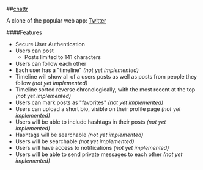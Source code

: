 ##[chattr](http:/www.the-chattr.com)

A clone of the popular web app: [Twitter](http://www.twitter.com)

####Features
* Secure User Authentication
* Users can post
  * Posts limited to 141 characters
* Users can follow each other
* Each user has a "timeline" *(not yet implemented)*
 * Timeline will show all of a users posts as well as posts from people they follow *(not yet implemented)*
 * Timeline sorted reverse chronologically, with the most recent at the top *(not yet implemented)*
* Users can mark posts as "favorites" *(not yet implemented)*
* Users can upload a short bio, visible on their profile page *(not yet implemented)*
* Users will be able to include hashtags in their posts *(not yet implemented)*
* Hashtags will be searchable *(not yet implemented)*
* Users will be searchable *(not yet implemented)*
* Users will have access to notifications *(not yet implemented)*
* Users will be able to send private messages to each other *(not yet implemented)*
